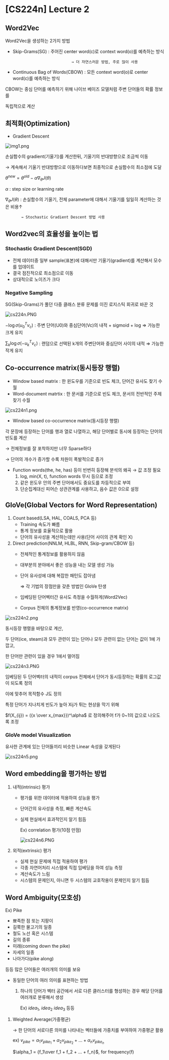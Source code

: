 # [CS224n] Lecture 2

## Word2Vec

Word2Vec을 생성하는 2가지 방법

- Skip-Grams(SG) : 주어진 center word(c)로 context word(o)를 예측하는 방식
    
                                → 더 자연스러운 방법, 주로 많이 사용
    
- Continuous Bag of Words(CBOW) : 모든 context word(o)로 center word(c)를 예측하는 방식

CBOW는 중심 단어를 예측하기 위해 나이브 베이즈 모델처럼 주변 단어들의 확률 정보를 

독립적으로 계산

## 최적화(Optimization)

- Gradient Descent

![img1.png](%5BCS224n%5D%20Lecture%202%209e44ac83c1c64daeb482e7ea9317803f/img1.png)

손실함수의 gradient(기울기)를 계산한뒤, 기울기의 반대방향으로 조금씩 이동 

→ 계속해서 기울기 반대방향으로 이동하다보면 최종적으로 손실함수의 최소점에 도달

$θ^{new} = θ^{old} - \alpha\nabla_θJ(θ)$

$\alpha$ : step size or learning rate

$\nabla_\theta J(\theta)$ : 손실함수의 기울기, 전체 parameter에 대해서 기울기를 일일히 계산하는 것은 비용↑ 

           → Stochastic Gradient Descent 방법 사용

## Word2vec의 효율성을 높이는 법

### Stochastic Gradient Descent(SGD)

- 전체 데이터중 일부 sample(표본)에 대해서만 기울기(gradient)를 계산해서 모수를 업데이트
- 결국 점진적으로 최소점으로 이동
- 상대적으로 노이즈가 크다

### Negative Sampling

SG(Skip-Grams)가 풀던 다중 클래스 분류 문제를 이진 로지스틱 회귀로 바꾼 것

![cs224n.PNG](%5BCS224n%5D%20Lecture%202%209e44ac83c1c64daeb482e7ea9317803f/cs224n.png)

$-\log\sigma(u_0^Tv_c)$ : 주변 단어(U0)와 중심단어(Vc)의 내적 + sigmoid + log ⇒ 가능한 크게 유지

$\sum_k \log\sigma(-u_k^Tv_c)$ : 랜덤으로 선택된 k개의 주변단어와 중심단어 사이의 내적 ⇒ 가능한 작게 유지 

## Co-occurrence matrix(동시등장 행렬)

- Window based matrix : 한 윈도우를 기준으로 빈도 체크, 단어간 유사도 찾기 수월
- Word-document matrtix : 한 문서를 기준으로 빈도 체크, 문서의 전반적인 주제 찾기 수월

![cs224n1.png](%5BCS224n%5D%20Lecture%202%209e44ac83c1c64daeb482e7ea9317803f/cs224n1.png)

- Window based co-occurrence matrix(동시등장 행렬)

각 문장에 등장하는 단어를 행과 열로 나열하고, 해당 단어별로 동시에 등장하는 단어의 빈도를 계산

→ 전체정보를 잘 포착하지만 너무 Sparse하다

→ 단어의 개수가 증가할 수록 차원이 폭발적으로 증가

- Function words(the, he, has) 등이 빈번히 등장해 분석의 왜곡 → 값 조정 필요
    1.  log, min(X, t), function words 무시 등으로 조정
    2. 같은 윈도우 안의 주변 단어에서도 중요도를 차등적으로 부여
    3. 단순집계대신 피어슨 상관관계를 사용하고, 음수 값은 0으로 설정

## GloVe(Global Vectors for Word Representation)

1. Count based(LSA, HAL, COALS, PCA 등)
    - Training 속도가 빠름
    - 통계 정보를 효율적으로 활용
    - 단어의 유사성을 계산하는데만 사용(단어 사이의 관계 확인 X)
2. Direct prediction(NNLM, HLBL, RNN, Skip-gram/CBOW 등)
    - 전체적인 통계정보를 활용하지 않음
    - 대부분의 분야에서 좋은 성능을 내는 모델 생성 가능
    - 단어 유사성에 대해 복잡한 패턴도 잡아냄
        
        ⇒ 각 기법의 장점만을 갖춘 방법인 GloVe 탄생
        
    - 임베딩된 단어벡터간 유사도 측정을 수월하게(Word2Vec)
    - Corpus 전체의 통계정보를 반영(co-occurrence matrix)

![cs224n2.png](%5BCS224n%5D%20Lecture%202%209e44ac83c1c64daeb482e7ea9317803f/cs224n2.png)

 동시등장 행렬을 바탕으로 계산,

 두 단어(ice, steam)과 모두 관련이 있는 단어나 모두 관련이 없는 단어는 값이 1에 가깝고, 

 한 단어만 관련이 있을 경우 1에서 멀어짐

![cs224n3.PNG](%5BCS224n%5D%20Lecture%202%209e44ac83c1c64daeb482e7ea9317803f/cs224n3.png)

임베딩된 두 단어벡터의 내적이 corpus 전체에서 단어가 동시등장하는 확률의 로그값이 되도록 정의

이에 맞추어 목적함수 J도 정의

특정 단어가 지나치게 빈도가 높아 Xij가 튀는 현상을 막기 위해 

$f(X_{ij}) = ({x \over x_{max}})^\alpha$ 로 정의해주어 f가 0~1의 값으로 나오도록 조정

### GloVe model Visualization

유사한 관계에 있는 단어들끼리 비슷한 Linear 속성을 갖게된다

![cs224n5.png](%5BCS224n%5D%20Lecture%202%209e44ac83c1c64daeb482e7ea9317803f/cs224n5.png)

## Word embedding을 평가하는 방법

1. 내적(intrinsic) 평가
    - 평가를 위한 데이터에 적용하여 성능을 평가
    - 단어간의 유사성을 측정, 빠른 계산속도
    - 실제 현실에서 효과적인지 알기 힘듬
        
        Ex) correlation 평가(10점 만점)
        
        ![cs224n6.PNG](%5BCS224n%5D%20Lecture%202%209e44ac83c1c64daeb482e7ea9317803f/cs224n6.png)
        

1. 외적(extrinsic) 평가
    - 실제 현실 문제에 직접 적용하여 평가
    - 각종 자연어처리 시스템에 직접 임베딩을 하여 성능 측정
    - 계산속도가 느림
    - 시스템의 문제인지, 아니면 두 시스템의 교호작용이 문제인지 알기 힘듬

## Word Ambiguity(모호성)

Ex) Pike

- 뾰족한 점 또는 지팡이
- 길쭉한 물고기의 일종
- 철도 노선 혹은 시스템
- 길의 종류
- 미래(coming down the pike)
- 자세의 일종
- 나아가다(pike along)

등등 많은 단어들은 여러개의 의미를 보유

- 동일한 단어의 여러 의미를 표현하는 방법
    1.  하나의 단어가 벡터 공간에서 서로 다른 클러스터를 형성하는 경우 
     해당 단어를 여러개로 분류해서 생성
        
        Ex) $idea_1,\ idea_2 \ idea_3$ 등등
        

1. Weighted Average(가중평균)
    
    → 한 단어의 서로다른 의미를 나타내는 벡터들에 가중치를 부여하여 가중평균 활용
    
    ex) $v_{pike} = \alpha_1v_{pike_1} + \alpha_2v_{pike_2}+...+\alpha_nv_{pike_n}$
    
    $\alpha_1 = {f_1\over f_1 + f_2 + ... + f_n}$, for frequency(f)